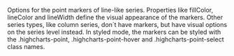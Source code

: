 Options for the point markers of line-like series. Properties like
fillColor, lineColor and lineWidth define the visual appearance
of the markers. Other series types, like column series, don´t have
markers, but have visual options on the series level instead.
In styled mode, the markers can be styled with the .highcharts-point, .highcharts-point-hover and .highcharts-point-select
class names.